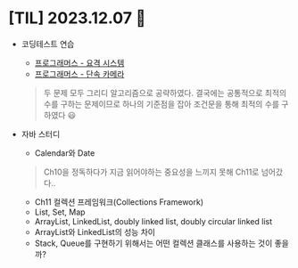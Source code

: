 # [TIL] 2023.12.07 📘

* 코딩테스트 연습
    * [프로그래머스 - 요격 시스템](../coding_test/java/Level2/요격시스템.java)
    * [프로그래머스 - 단속 카메라](../coding_test/java/Level3/단속카메라.java)
    > 두 문제 모두 그리디 알고리즘으로 공략하였다. 결국에는 공통적으로 최적의 수를 구하는 문제이므로 하나의 기준점을 잡아 조건문을 통해 최적의 수를 구하였다 😃

* 자바 스터디
    * Calendar와 Date
    > Ch10을 정독하다가 지금 읽어야하는 중요성을 느끼지 못해 Ch11로 넘어갔다..
    * Ch11 컬렉션 프레임워크(Collections Framework)
    * List, Set, Map
    * ArrayList, LinkedList, doubly linked list, doubly circular linked list
    * ArrayList와 LinkedList의 성능 차이
    * Stack, Queue를 구현하기 위해서는 어떤 컬렉션 클래스를 사용하는 것이 좋을까?  

